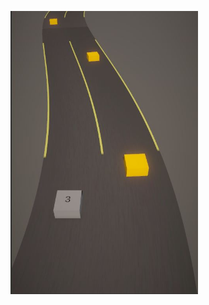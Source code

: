 [<img src="./TestRunner.JPG" width="300"/>](https://github.com/MountainInn/TestRunner/blob/main/TestRunner.JPG?raw)
